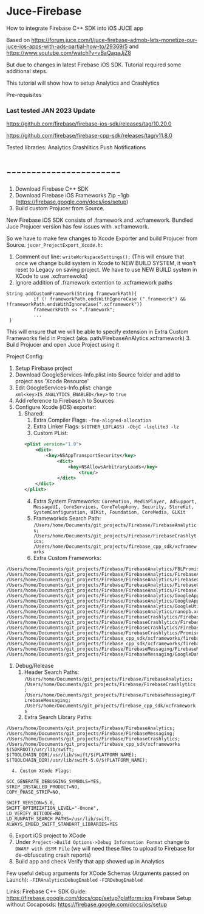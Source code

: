 # Juce-Firebase
How to integrate Firebase C++ SDK into iOS JUCE app

Based on https://forum.juce.com/t/juce-firebase-admob-lets-monetize-our-juce-ios-apps-with-ads-partial-how-to/29369/5
and https://www.youtube.com/watch?v=vBaQaqaJjZ8

But due to changes in latest Firebase iOS SDK. Tutorial required some additional steps.

This tutorial will show how to setup Analytics and Crashlytics

Pre-requisites

### Last tested JAN 2023 Update

https://github.com/firebase/firebase-ios-sdk/releases/tag/10.20.0

https://github.com/firebase/firebase-cpp-sdk/releases/tag/v11.8.0

Tested libraries:
Analytics
Crashlitics
Push Notifications

# -----------------------

1. Download Firebase C++ SDK
2. Download Firebase iOS Frameworks Zip ~1gb (https://firebase.google.com/docs/ios/setup)
3. Build custom Projucer from Source.

New Firebase iOS SDK consists of .framework and .xcframework. Bundled Juce Projucer version has few issues with .xcframework.

So we have to make few changes to Xcode Exporter and build Projucer from Source.
```jucer_ProjectExport_Xcode.h:```
1. Comment out line: ```writeWorkspaceSettings();```
(This will ensure that once we change build system in Xcode to NEW BUILD SYSTEM, it won't reset to Legacy on saving project. We have to use NEW BUILD system in XCode to use .xcframewoks)
2. Ignore addition of .framework extention to .xcframework paths
  ```
  String addCustomFramework(String frameworkPath){
            if (! frameworkPath.endsWithIgnoreCase (".framework") && !frameworkPath.endsWithIgnoreCase(".xcframework"))
            frameworkPath << ".framework";
            ...
   }
  ```
   This will ensure that we will be able to specify extension in Extra Custom Frameworks field in Project (aka. path/FirebaseAnAlytics.xcframework)
3. Build Projucer and open Juce Project using it

Project Config:
1. Setup Firebase project
2. Download GoogleServices-Info.plist into Source folder and add to project ass 'Xcode Resource'
3. Edit GoogleServices-Info.plist: change ```xml<key>IS_ANALYTICS_ENABLED</key>``` to ```true```
4. Add reference to Firebase.h to Sources
5. Configure Xcode (iOS) exporter:
   1. Shared:
      1. Extra Compiler Flags: ```-fno-aligned-allocation```
      2. Extra Linker Flags: ```$(OTHER_LDFLAGS) -ObjC -lsqlite3 -lz```
      3. Custom PList:
        ```xml
        <plist version="1.0">
            <dict>
                <key>NSAppTransportSecurity</key>
                    <dict>
                        <key>NSAllowsArbitraryLoads</key>
                            <true/>
                    </dict>
            </dict>
        </plist>
        ```
      4. Extra System Frameworks: 
      ```CoreMotion, MediaPlayer, AdSupport, MessageUI, CoreServices, CoreTelephony, Security, StoreKit,    SystemConfiguration, UIKit, Foundation, CoreMedia, GLKit```
      1. Frameworkds Search Path: ```/Users/home/Documents/git_projects/Firebase/FirebaseAnalytics;
/Users/home/Documents/git_projects/Firebase/FirebaseCrashlytics;
/Users/home/Documents/git_projects/firebase_cpp_sdk/xcframeworks```
      1. Extra Custom Frameworks:
```
/Users/home/Documents/git_projects/Firebase/FirebaseAnalytics/FBLPromises.xcframework
/Users/home/Documents/git_projects/Firebase/FirebaseAnalytics/FirebaseAnalytics.xcframework
/Users/home/Documents/git_projects/Firebase/FirebaseAnalytics/FirebaseCore.xcframework
/Users/home/Documents/git_projects/Firebase/FirebaseAnalytics/FirebaseCoreInternal.xcframework
/Users/home/Documents/git_projects/Firebase/FirebaseAnalytics/FirebaseInstallations.xcframework
/Users/home/Documents/git_projects/Firebase/FirebaseAnalytics/GoogleAppMeasurement.xcframework
/Users/home/Documents/git_projects/Firebase/FirebaseAnalytics/GoogleAppMeasurementIdentitySupport.xcframework
/Users/home/Documents/git_projects/Firebase/FirebaseAnalytics/GoogleUtilities.xcframework
/Users/home/Documents/git_projects/Firebase/FirebaseAnalytics/nanopb.xcframework
/Users/home/Documents/git_projects/Firebase/FirebaseCrashlytics/FirebaseCoreExtension.xcframework
/Users/home/Documents/git_projects/Firebase/FirebaseCrashlytics/FirebaseCrashlytics.xcframework
/Users/home/Documents/git_projects/Firebase/FirebaseCrashlytics/FirebaseSessions.xcframework
/Users/home/Documents/git_projects/Firebase/FirebaseCrashlytics/PromisesSwift.xcframework
/Users/home/Documents/git_projects/firebase_cpp_sdk/xcframeworks/firebase_analytics.xcframework
/Users/home/Documents/git_projects/firebase_cpp_sdk/xcframeworks/firebase.xcframework
/Users/home/Documents/git_projects/Firebase/FirebaseMessaging/FirebaseMessaging.xcframework
/Users/home/Documents/git_projects/Firebase/FirebaseMessaging/GoogleDataTransport.xcframework
```
   1. Debug/Release
      1. Header Search Paths: ```/Users/home/Documents/git_projects/Firebase/FirebaseAnalytics;
/Users/home/Documents/git_projects/Firebase/FirebaseCrashlytics;
/Users/home/Documents/git_projects/Firebase/FirebaseMessaging/FirebaseMessaging;
/Users/home/Documents/git_projects/firebase_cpp_sdk/xcframeworks```
      3. Extra Search Library Paths:
```
/Users/home/Documents/git_projects/Firebase/FirebaseAnalytics;
/Users/home/Documents/git_projects/Firebase/FirebaseMessaging;
/Users/home/Documents/git_projects/Firebase/FirebaseCrashlytics;
/Users/home/Documents/git_projects/firebase_cpp_sdk/xcframeworks
$(SDKROOT)/usr/lib/swift;
$(TOOLCHAIN_DIR)/usr/lib/swift/$(PLATFORM_NAME);
$(TOOLCHAIN_DIR)/usr/lib/swift-5.0/$(PLATFORM_NAME);
```
      4. Custom XCode Flags:
```
GCC_GENERATE_DEBUGGING_SYMBOLS=YES,
STRIP_INSTALLED_PRODUCT=NO,
COPY_PHASE_STRIP=NO,

SWIFT_VERSION=5.0,
SWIFT_OPTIMIZATION_LEVEL="-Onone",
LD_VERIFY_BITCODE=NO,
LD_RUNPATH_SEARCH_PATHS=/usr/lib/swift,
ALWAYS_EMBED_SWIFT_STANDART_LIBRARIES=YES
```
6. Export iOS project to XCode
7. Under ```Project->Build Options->Debug Information Format``` change to ```DWARF with dSYM File``` (we will need these files to upload to Firebase for de-obfuscating crash reports)
8. Build app and check Verify that app showed up in Analytics

Few useful debug arguments for XCode Schemas (Arguments passed on Launch):
```-FIRAnalyticsDebugEnabled```
```-FIRDebugEnabled```


Links:
Firebase C++ SDK Guide: https://firebase.google.com/docs/cpp/setup?platform=ios
Firebase Setup without Cocaposds: https://firebase.google.com/docs/ios/setup
